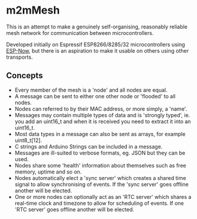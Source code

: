 # m2mMesh

This is an attempt to make a genuinely self-organising, reasonably reliable mesh network for communication between microcontrollers.

Developed initially on Espressif ESP8266/8285/32 microcontrollers using [ESP-Now](ESP-Now.md), but there is an aspiration to make it usable on others using other transports.

## Concepts

- Every member of the mesh is a 'node' and all nodes are equal.
- A message can be sent to either one other node or 'flooded' to all nodes.
- Nodes can referred to by their MAC address, or more simply, a 'name'.
- Messages may contain multiple types of data and is 'strongly typed', ie. you add an uint16_t and when it is received you need to extract it into an uint16_t.
- Most data types in a message can also be sent as arrays, for example uint8_t[12].
- C strings and Arduino Strings can be included in a message.
- Messages are ill-suited to verbose formats, eg. JSON but they can be used.
- Nodes share some 'health' information about themselves such as free memory, uptime and so on.
- Nodes automatically elect a 'sync server' which creates a shared time signal to allow synchronising of events. If the 'sync server' goes offline another will be elected.
- One or more nodes can optionally act as an 'RTC server' which shares a real-time clock and timezone to allow for scheduling of events. If one 'RTC server' goes offline another will be elected.